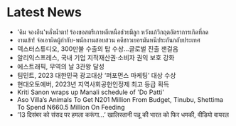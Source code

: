 # Latest News
-  'คิม จองอึน'หลั่งน้ำตา! ร้องขอสตรีเกาหลีเหนือช่วยมีลูก หวังแก้วิกฤตอัตราการเกิดที่ลด
-  งานเข้า! จ่อเอาผิดผู้กำกับ-พนักงานสอบสวน คดีชาวเยอรมันหนีประกันกลับประเทศ
-  덱스터스튜디오, 300만불 수출의 탑 수상…글로벌 진출 잰걸음
-  알리익스프레스, 국내 기업 지적재산권·소비자 권익 보호 강화
-  에스트래픽, 무역의 날 3관왕 달성
-  팀민트, 2023 대한민국 광고대상 ‘퍼포먼스 마케팅’ 대상 수상
-  ﻿﻿﻿현대오토에버, 2023년 지역사회공헌인정제 최고 등급 획득
-  Kriti Sanon wraps up Manali schedule of 'Do Patti'
-  Aso Villa’s Animals To Get N201 Million From Budget, Tinubu, Shettima To Spend N660.5 Million On Feeding
-  ’13 दिसंबर को संसद पर हमला करूंगा…’ खालिस्तानी पन्नू की भारत को फिर धमकी, वीडियो वायरल
